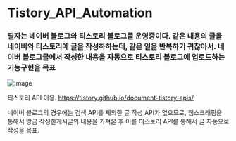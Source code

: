 # Tistory_API_Automation

### 필자는 네이버 블로그와 티스토리 블로그를 운영중이다. 같은 내용의 글을 네이버와 티스토리에 글을 작성하하는데, 같은 일을 반복하기 귀찮아서. 네이버 블로그글에서 작성한 내용을 자동으로 티스토리 블로그에 업로드하는 기능구현을 목표

![image](https://github.com/Eric-JongYoung/Tistory_API_Automation/assets/104367020/d2f32b58-fd02-4566-a592-982cc3e1fc0c)


티스토리 API 이용.
https://tistory.github.io/document-tistory-apis/

네이버 블로그의 경우에는 검색 API를 제외한 글 작성 API가 없으므로, 웹스크래핑을 통해서 방금 작성한게시글의 내용을 가져온 후 이를 티스토리 API를 통해서 글 자동으로 작성을 목표.
